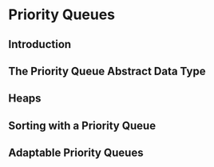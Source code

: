 # Priority Queues

## Introduction

## The Priority Queue Abstract Data Type

## Heaps

##  Sorting with a Priority Queue

## Adaptable Priority Queues


